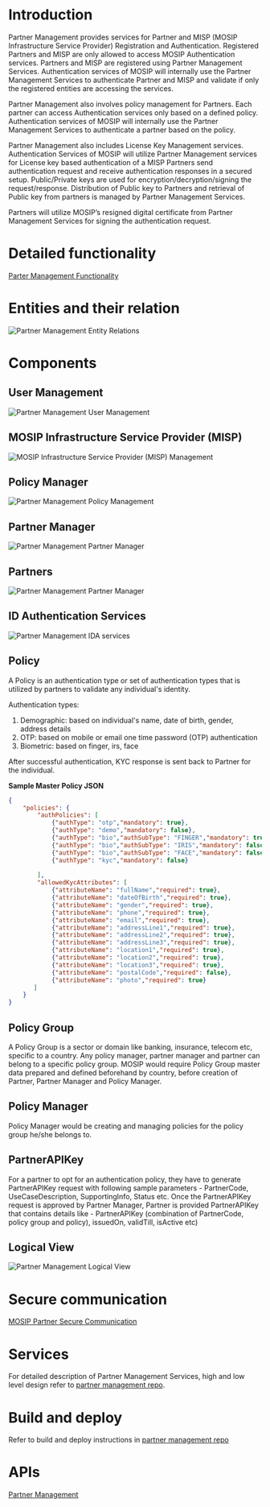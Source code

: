 # Introduction

Partner Management provides services for Partner and MISP (MOSIP Infrastructure Service Provider) Registration and Authentication. Registered Partners and MISP are only allowed to access MOSIP Authentication services. Partners and MISP are registered using Partner Management Services.  Authentication services of MOSIP will internally use the Partner Management Services to authenticate Partner and MISP and validate if only the registered entities are accessing the services.

Partner Management also involves policy management for Partners. Each partner can access Authentication services only based on a defined policy. Authentication services of MOSIP will internally use the Partner Management Services to authenticate a partner based on the policy.

Partner Management also includes License Key Management services. Authentication Services of MOSIP will utilize Partner Management services for License key based authentication of a MISP Partners send authentication request and receive authentication responses in a secured setup. Public/Private keys are used for encryption/decryption/signing the request/response. Distribution of Public key to Partners and retrieval of Public key from partners is managed by Partner Management Services. 

Partners will utilize MOSIP’s resigned digital certificate from Partner Management Services for signing the authentication request.

# Detailed functionality 

[Parter Management Functionality](Partner-Management-Functionality)

# Entities and their relation 

![Partner Management Entity Relations](_images/partner_management/partner_management_entity_relations.png)

# Components

## User Management

![Partner Management User Management](_images/partner_management/partner_management_user_mgmt.png)

## MOSIP Infrastructure Service Provider (MISP) 

![MOSIP Infrastructure Service Provider (MISP) Management](_images/partner_management/partner_management_misp_admin.png)

## Policy Manager

![Partner Management Policy Management](_images/partner_management/partner_management_policy_manager.png)

## Partner Manager

![Partner Management Partner Manager](_images/partner_management/partner_management_partner_manager.png)

## Partners

![Partner Management Partner Manager](_images/partner_management/partner_management_partners.png)

## ID Authentication Services

![Partner Management IDA services](_images/partner_management/partner_management_ida_services.png)


## Policy
A Policy is an authentication type or set of authentication types that is utilized by partners to validate any individual's identity.

Authentication types:

1. Demographic:  based on individual's name, date of birth, gender, address details
1. OTP: based on mobile or email one time password (OTP) authentication
1. Biometric: based on finger, irs, face

After successful authentication, KYC response is sent back to Partner for the individual.

**Sample Master Policy JSON**

```json
{
    "policies": {
        "authPolicies": [
            {"authType": "otp","mandatory": true},
            {"authType": "demo","mandatory": false},
            {"authType": "bio","authSubType": "FINGER","mandatory": true},
            {"authType": "bio","authSubType": "IRIS","mandatory": false},
            {"authType": "bio","authSubType": "FACE","mandatory": false},
            {"authType": "kyc","mandatory": false}
                    
        ],
        "allowedKycAttributes": [  
            {"attributeName": "fullName","required": true},
            {"attributeName": "dateOfBirth","required": true},
            {"attributeName": "gender","required": true},
            {"attributeName": "phone","required": true},
            {"attributeName": "email","required": true},
            {"attributeName": "addressLine1","required": true},
            {"attributeName": "addressLine2","required": true},
            {"attributeName": "addressLine3","required": true},
            {"attributeName": "location1","required": true},
            {"attributeName": "location2","required": true},
            {"attributeName": "location3","required": true},
            {"attributeName": "postalCode","required": false},
            {"attributeName": "photo","required": true}
       ]
    }
}
```

## Policy Group

A Policy Group is a sector or domain like banking, insurance, telecom etc, specific to a country. Any policy manager, partner manager and partner can belong to a specific policy group.  MOSIP would require Policy Group master data prepared and defined beforehand by country, before creation of Partner, Partner Manager and Policy Manager.
 
## Policy Manager

Policy Manager would be creating and managing policies for the policy group he/she belongs to.
 
## PartnerAPIKey

For a partner to opt for an authentication policy, they have to generate PartnerAPIKey request with following sample parameters - PartnerCode, UseCaseDescription, SupportingInfo, Status etc. Once the PartnerAPIKey request is approved by Partner Manager, Partner is provided PartnerAPIKey that contains details like - PartnerAPIKey (combination of PartnerCode, policy group and policy), issuedOn, validTill, isActive etc)

## Logical View

![Partner Management Logical View](_images/partner_management/partner_management_logical_diagram.png)

# Secure communication

[MOSIP Partner Secure Communication](MOSIP-Partner-Secure-Communication)

# Services

For detailed description of Partner Management Services, high and low level design refer to [partner management repo](https://github.com/mosip/mosip-partner-portal-api).

# Build and deploy
Refer to build and deploy instructions in [partner management repo](https://github.com/mosip/mosip-partner-portal-api)

# APIs
[Partner Management](Partner-Management-Service-APIs)


